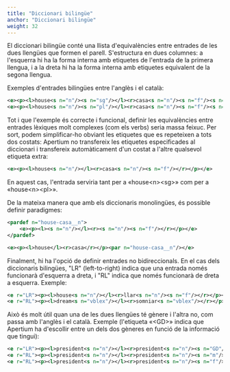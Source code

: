 ```yaml
---
title: "Diccionari bilingüe"
anchor: "Diccionari bilingüe"
weight: 32
---
```

El diccionari bilingüe conté una llista d'equivalències entre entrades de les dues llengües que formen el parell. S'estructura en dues columnes: a l'esquerra hi ha la forma interna amb etiquetes de l'entrada de la primera llengua, i a la dreta hi ha la forma interna amb etiquetes equivalent de la segona llengua.

Exemples d'entrades bilingües entre l'anglès i el català:

```xml
<e><p><l>house<s n="n"/><s n="sg"/></l><r>casa<s n="n"/><s n="f"/><s n="sg"/></r></p></e>
<e><p><l>house<s n="n"/><s n="pl"/></l><r>casa<s n="n"/><s n="f"/><s n="pl"/></r></p></e>
```

Tot i que l'exemple és correcte i funcional, definir les equivalències entre entrades lèxiques molt complexes (com els verbs) seria massa feixuc. Per sort, podem simplificar-ho obviant les etiquetes que es repeteixen a tots dos costats: Apertium no transfereix les etiquetes especificades al diccionari i transfereix automàticament d'un costat a l'altre qualsevol etiqueta extra:

```xml
<e><p><l>house<s n="n"/></l><r>casa<s n="n"/><s n="f"/></r></p></e>
``` 

En aquest cas, l'entrada serviria tant per a «house\<n\>\<sg\>» com per a «house\<n\>\<pl\>».

De la mateixa manera que amb els diccionaris monolingües, és possible definir paradigmes:

```xml
<pardef n="house-casa__n">
    <e><p><l><s n="n"/></l><r><s n="n"/><s n="f"/></r></p></e>
</pardef>

<e><p><l>house</l><r>casa</r></p><par n="house-casa__n"/></e>
```

Finalment, hi ha l'opció de definir entrades no bidireccionals. En el cas dels diccionaris bilingües, "LR" (left-to-right) indica que una entrada només funcionarà d'esquerra a dreta, i "RL" indica que només funcionarà de dreta a esquerra. Exemple:

```xml
<e r="LR"><p><l>house<s n="n"/></l><r>llar<s n="n"/><s n="f"/></r></p></e>
<e r="RL"><p><l>dream<s n="vblex"/></l><r>somniar<s n="vblex"/></r></p></e>
```

Això és molt útil quan una de les dues llengües té gènere i l'altra no, com passa amb l'anglès i el català. Exemple (l'etiqueta «\<GD\>» indica que Apertium ha d'escollir entre un dels dos gèneres en funció de la informació que tingui):

```xml
<e r="LR"><p><l>president<s n="n"/></l><r>president<s n="n"/><s n="GD"/></r></p></e>
<e r="RL"><p><l>president<s n="n"/></l><r>president<s n="n"/><s n="m"/></r></p></e>
<e r="RL"><p><l>president<s n="n"/></l><r>president<s n="n"/><s n="f"/></r></p></e>
```

